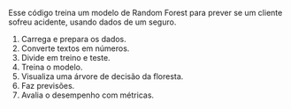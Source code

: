 Esse código treina um modelo de Random Forest para prever se um cliente sofreu acidente, usando dados de um seguro.

1. Carrega e prepara os dados.
2. Converte textos em números.
3. Divide em treino e teste.
4. Treina o modelo.
5. Visualiza uma árvore de decisão da floresta.
6. Faz previsões.
7. Avalia o desempenho com métricas.
